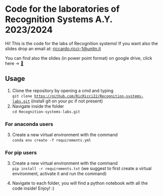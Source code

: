 # Code for the laboratories of Recognition Systems A.Y. 2023/2024

Hi! This is the code for the labs of Recognition systems! If you want also the slides drop an email at: riccardo.ricci-1@unitn.it

You can find also the slides (in power point format) on google drive, click here -> [:newspaper:](https://drive.google.com/drive/folders/1GJqtPPzHxxR8HRM38GDQESRR-FsBohMM?usp=sharing)

## Usage
1) Clone the repository by opening a cmd and typing  
<code>git clone https://github.com/RicRicci22/Recognition-systems-labs.git</code> (install git on your pc if not present)
3) Navigate inside the folder  
<code>cd Recognition-systems-labs.git</code>
### For anaconda users 
3) Create a new virtual environment with the command  
<code>conda env create -f requirements.yml</code>
### For pip users
3) Create a new virtual environment with the command  
<code>pip install -r requirements.txt</code> (we suggest to first create a virtual environment, activate it and run the command)

4) Navigate to each folder, you will find a python notebook with all the code inside! Enjoy! :)
